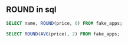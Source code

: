 ## ROUND in sql
```SQL
SELECT name, ROUND(price, 0) FROM fake_apps;

SELECT ROUND(AVG(price), 2) FROM fake_apps;
```